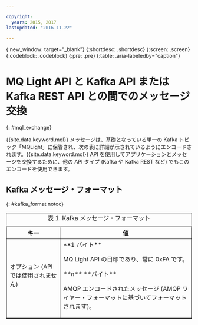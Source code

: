 ```yaml
---

copyright:
  years: 2015, 2017
lastupdated: "2016-11-22"

---
```


{:new_window: target="_blank"}
{:shortdesc: .shortdesc}
{:screen: .screen}
{:codeblock: .codeblock}
{:pre: .pre}
{:table: .aria-labeledby="caption"}

# MQ Light API と Kafka API または Kafka REST API との間でのメッセージ交換
{: #mql_exchange}

{{site.data.keyword.mql}} メッセージは、基礎となっている単一の Kafka トピック「MQLight」に保管され、次の表に詳細が示されているようにエンコードされます。{{site.data.keyword.mql}} API を使用してアプリケーションとメッセージを交換するために、他の API タイプ (Kafka や Kafka REST など) でもこのエンコードを使用できます。

## Kafka メッセージ・フォーマット
{: #kafka_format notoc}

<table border='1'>
<caption>表 1. Kafka メッセージ・フォーマット</caption>
  <tr>
    <th> キー </th>
    <th> 値 </th>
  </tr>
  <tr>
    <td> オプション (API では使用されません)
	<p></p>
	</td>
    <td>**1 バイト**
	<p>		     MQ Light API の目印であり、常に 0xFA です。</p>
    <p><var class="keyword varname">**n**</var> **バイト**</p>
    <p>		    AMQP エンコードされたメッセージ (AMQP ワイヤー・フォーマットに基づいてフォーマットされます)。 </p></td>
  </tr>
</table>


